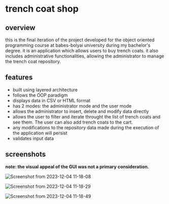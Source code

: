 # trench coat shop

## overview
this is the final iteration of the project developed for the object oriented programming course at babes-bolyai university during my bachelor's degree. it is an application which allows users to buy trench coats. it also includes administrative functionalities, allowing the administrator to manage the trench coat repository.

## features
- built using layered architecture
- follows the OOP paradigm
- displays data in CSV or HTML format
- has 2 modes: the administrator mode and the user mode
- allows the administrator to insert, delete and modify data directly
- allows the user to filter and iterate throught the list of trench coats and see them. The user can also add trench coats to the cart. 
- any modifications to the repository data made during the execution of the application will persist
- validates input data

## screenshots
**note: the visual appeal of the GUI was not a primary consideration.**

![Screenshot from 2023-12-04 11-18-08](https://github.com/sorecauadrian/trench_coat_shop/assets/79454929/1948305a-de81-4554-b977-9737345b7cff)

![Screenshot from 2023-12-04 11-18-29](https://github.com/sorecauadrian/trench_coat_shop/assets/79454929/7d9f9389-c925-42cd-93b8-b554a3b8b109)

![Screenshot from 2023-12-04 11-18-49](https://github.com/sorecauadrian/trench_coat_shop/assets/79454929/8bcbc3f0-f5b8-437d-b1f6-bc96f9ee383c)

